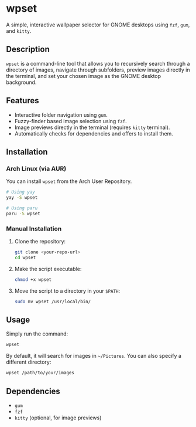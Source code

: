# wpset

A simple, interactive wallpaper selector for GNOME desktops using `fzf`, `gum`, and `kitty`.

## Description

`wpset` is a command-line tool that allows you to recursively search through a directory of images, navigate through subfolders, preview images directly in the terminal, and set your chosen image as the GNOME desktop background.

## Features

-   Interactive folder navigation using `gum`.
-   Fuzzy-finder based image selection using `fzf`.
-   Image previews directly in the terminal (requires `kitty` terminal).
-   Automatically checks for dependencies and offers to install them.

## Installation

### Arch Linux (via AUR)

You can install `wpset` from the Arch User Repository.
```bash
# Using yay
yay -S wpset

# Using paru
paru -S wpset
```

### Manual Installation

1.  Clone the repository:
    ```bash
    git clone <your-repo-url>
    cd wpset
    ```
2.  Make the script executable:
    ```bash
    chmod +x wpset
    ```
3.  Move the script to a directory in your `$PATH`:
    ```bash
    sudo mv wpset /usr/local/bin/
    ```

## Usage

Simply run the command:
```bash
wpset
```
By default, it will search for images in `~/Pictures`. You can also specify a different directory:
```bash
wpset /path/to/your/images
```

## Dependencies

-   `gum`
-   `fzf`
-   `kitty` (optional, for image previews) 